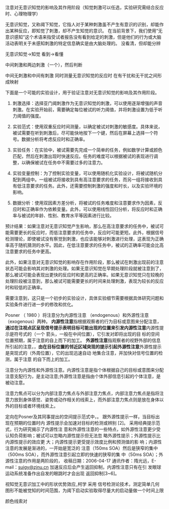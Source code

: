   

注意对无意识知觉的影响及其作用阶段（知觉刺激可以任选，实验研究需结合反应时、心理物理学）

无意识知觉，又称阈下知觉，它指人对于某种刺激虽不产生有意识的识别，却能作出某种反应，即知觉了刺激，却不产生知觉的意识。
在当前背景下，我们使用“无意识感知”这个术语来指受试者报告没有看到给定的刺激，但是他们的行为或大脑活动表明关于未感知刺激的特定信息确实是由大脑处理的。
没看清，但却能分辨

无意识知觉->知觉
看到->看懂


中间刺激和两边刺激（一个），然后判断

中间无刺激和中间有刺激 同时测量无意识知觉的反应时
在有干扰和无干扰之间形成映射


下面是一个可能的实验设计，用于验证注意对无意识知觉的影响及其作用阶段。

1. 刺激选择：选择亚门阈刺激作为无意识知觉的刺激，可以使用逐渐增强的声音刺激。在实验开始前，需要确定每位被试的听力阈值，并将刺激设置为低于听力阈值的强度。

2. 实验范式：使用双重反应时间测量，以确定被试对刺激的敏感度。具体来说，被试需要在听到刺激后，尽可能快地按下一个键，然后在屏幕上选择一个符号。数据分析将考虑反应时和正确率。

3. 实验任务：在实验中，被试需要先完成一个简单的任务，例如数学计算或颜色匹配，然后在刺激出现时快速反应。任务的难度可以根据被试的表现进行调整，以确保被试在任务中不需要过多的注意力。

4. 实验变量控制：为了控制实验变量，可以使用随机化实验设计，将被试随机分配到两组中。一组被试将接收到具有高注意要求的任务，而另一组将接收到具有低注意要求的任务。此外，还需要控制刺激的强度和时长，以及实验环境的影响。

5. 数据分析：使用双因素方差分析，将被试的任务难度和注意要求作为因素，反应时和正确率作为依赖变量。此外，可以使用线性回归分析，将反应时和正确率与被试的年龄、性别、教育水平等因素进行比较。

预计结果：如果注意对无意识知觉产生影响，那么在高注意要求的任务中，被试可能需要更长的反应时，而低注意要求的任务中，反应时可能更短。此外，根据信号检测理论，即使被试没有察觉到刺激，也应该能够对刺激进行处理，这表现为正确率高于随机猜测的水平。因此，在低注意要求的任务中，被试的正确率可能会比高注意要求的任务中更高。

此外，如果注意对无意识知觉的影响存在作用阶段，那么被试在刺激出现前的注意状态可能会影响其对刺激的处理。如果无意识知觉在早期处理阶段就被注意到了，那么被试可能会表现出更快的反应时和更高的正确率。如果无意识知觉只在较晚的处理阶段被注意到，那么被试可能需要更长的时间来处理刺激，表现为较长的反应时和较低的正确率。

需要注意到，这只是一个初步的实验设计，具体实验细节需要根据具体研究问题和实验条件进行进一步的修改和优化。

Posner （ 1980 ）将注意分为内源性注意 （endogenous）和外源性注意（exogenous）两种。 
**内源性注意**指根据观察者的行为目标或意图来分配注意，**通过在注视点区呈现信号提示表明目标可能出现的位置来引发内源性注意**内源性提示是符号式的（一个 箭头，一般在中间位置），它引发对即将出现的目 标的空间位置预期，属于注意的自上而下的加工。
**外源性注意**指观察者的视野外部的信息所引起的注意，，**由在目标位置的邻近区域突现的提示引起外源性注意**外源性提示是突现式的（外周位置），它的出现迅速自动 地集合注意，并加快对信号位置的检测，属于注意 的自下而上的加工。


注意分为内源性和外源性注意。内源性注意是指个体根据自己的目标或意图来分配注意支配行为，是主动注意;外源性注意是指由个体外部信息引起的个体注意，是被动注意。

注意力焦点可以分为内部注意力焦点与外部注意力焦点，内部注意力焦点是指将注意力放到身体感觉、姿势或动作相关的线索上，而外部注意力焦点则是放在身体以外的目标或者环境线索上。

定向在Posner及其同事提出的空间提示范式中，。 跟外源性提示一样，当目标出现在预期的位置时内 源性提示会加速对目标的检测或辨别 [2]。 采用经典提示范式，行为研究揭示了内源性注 意和外源性注意的一些特点，如外源性注意更少受 认知负荷影响；被试可以忽略内源性提示但无法忽 略外源性提示；外源性提示比内源性提示的效应更 大；内源性提示更受提示效度比例和预测值的影 响；内源性注意的发展是渐进的，一开始是宽泛的 注意（150ms SOA）然后是狭窄的集中（500ms SOA），而外源性注意引起立即的快速的狭窄的集 中（50ms SOA）；外源性注意的作用是两阶段的， 收稿日期：2006-04-17 通讯作者：隋光远，E-mail：suigy@zjnu.cn 加速反应后会产生返回抑制，内源性注意只有在引 发眼球运动系统准备作出自发的眼跳时才会出现 返回抑制[3~6]。


视知觉无意识加工中的形状优势效应_柯学
采用 信号检测论技术，测定简单几何图形不能被觉知的时间范围，为阈下启动实验取得尽量大的启动量做一个时间上限


颜色线索对